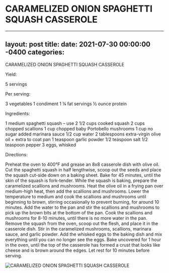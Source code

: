 # CARAMELIZED ONION SPAGHETTI SQUASH CASSEROLE
---
layout: post
title: 
date:   2021-07-30 00:00:00 -0400
categories: 
---

CARAMELIZED ONION SPAGHETTI SQUASH CASSEROLE

Yield:

5 servings

Per serving:

3 vegetables
1 condiment
1 ¼ fat servings
½ ounce protein

Ingredients:

1 medium spaghetti squash – use 2 1/2 cups cooked squash
2 cups chopped scallions
1 cup chopped baby Portobello mushrooms
1 cup no sugar added marinara sauce
1/2 cup water
2 tablespoons extra-virgin olive oil + extra to coat pan
1 teaspoon garlic powder
1/2 teaspoon salt
1/2 teaspoon pepper
3 eggs, whisked

Directions:

Preheat the oven to 400°F and grease an 8x8 casserole dish with olive oil.
Cut the spaghetti squash in half lengthwise, scoop out the seeds and place the squash cut-side down on a baking sheet. Bake for 45 minutes, until the skin of the squash is fork-tender.
While the squash is baking, prepare the caramelized scallions and mushrooms. Heat the olive oil in a frying pan over medium-high heat, then add the scallions and mushrooms. Lower the temperature to medium and cook the scallions and mushrooms until beginning to brown, stirring occasionally to prevent burning, for around 10 minutes. Add the water to the pan and stir the scallions and mushrooms to pick up the brown bits at the bottom of the pan. Cook the scallions and mushrooms for 8-10 minutes, until there is no more water in the pan.
Remove the squash from the oven, scoop out the flesh, and place it in the casserole dish. Stir in the caramelized mushrooms, scallions, marinara sauce, and garlic powder. Add the whisked eggs to the baking dish and mix everything until you can no longer see the eggs.
Bake uncovered for 1 hour in the oven, until the top of the casserole has formed a crust that looks like cheese and is brown around the edges. Let rest for 10 minutes before serving.

![CARAMELIZED ONION SPAGHETTI SQUASH CASSEROLE](/images/CARAMELIZED%20ONION%20SPAGHETTI%20SQUASH%20CASSEROLE.png)

